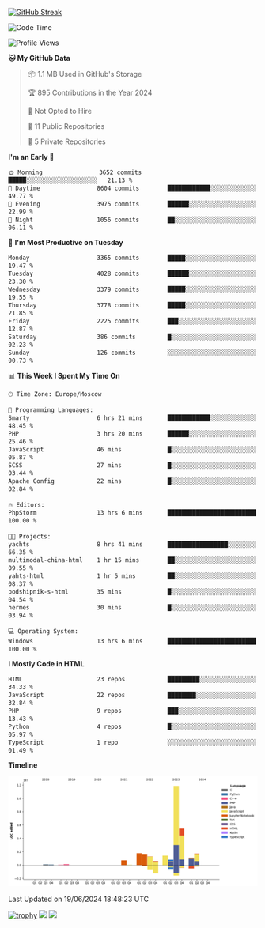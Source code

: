 [![GitHub Streak](https://github-readme-streak-stats.herokuapp.com/?user=yogik10)](https://git.io/streak-stats)
<!--START_SECTION:waka-->
![Code Time](http://img.shields.io/badge/Code%20Time-617%20hrs%2056%20mins-blue)

![Profile Views](http://img.shields.io/badge/Profile%20Views-0-blue)

**🐱 My GitHub Data** 

> 📦 1.1 MB Used in GitHub's Storage 
 > 
> 🏆 895 Contributions in the Year 2024
 > 
> 🚫 Not Opted to Hire
 > 
> 📜 11 Public Repositories 
 > 
> 🔑 5 Private Repositories 
 > 
**I'm an Early 🐤** 

```text
🌞 Morning                3652 commits        █████░░░░░░░░░░░░░░░░░░░░   21.13 % 
🌆 Daytime                8604 commits        ████████████░░░░░░░░░░░░░   49.77 % 
🌃 Evening                3975 commits        ██████░░░░░░░░░░░░░░░░░░░   22.99 % 
🌙 Night                  1056 commits        ██░░░░░░░░░░░░░░░░░░░░░░░   06.11 % 
```
📅 **I'm Most Productive on Tuesday** 

```text
Monday                   3365 commits        █████░░░░░░░░░░░░░░░░░░░░   19.47 % 
Tuesday                  4028 commits        ██████░░░░░░░░░░░░░░░░░░░   23.30 % 
Wednesday                3379 commits        █████░░░░░░░░░░░░░░░░░░░░   19.55 % 
Thursday                 3778 commits        █████░░░░░░░░░░░░░░░░░░░░   21.85 % 
Friday                   2225 commits        ███░░░░░░░░░░░░░░░░░░░░░░   12.87 % 
Saturday                 386 commits         █░░░░░░░░░░░░░░░░░░░░░░░░   02.23 % 
Sunday                   126 commits         ░░░░░░░░░░░░░░░░░░░░░░░░░   00.73 % 
```


📊 **This Week I Spent My Time On** 

```text
🕑︎ Time Zone: Europe/Moscow

💬 Programming Languages: 
Smarty                   6 hrs 21 mins       ████████████░░░░░░░░░░░░░   48.45 % 
PHP                      3 hrs 20 mins       ██████░░░░░░░░░░░░░░░░░░░   25.46 % 
JavaScript               46 mins             █░░░░░░░░░░░░░░░░░░░░░░░░   05.87 % 
SCSS                     27 mins             █░░░░░░░░░░░░░░░░░░░░░░░░   03.44 % 
Apache Config            22 mins             █░░░░░░░░░░░░░░░░░░░░░░░░   02.84 % 

🔥 Editors: 
PhpStorm                 13 hrs 6 mins       █████████████████████████   100.00 % 

🐱‍💻 Projects: 
yachts                   8 hrs 41 mins       █████████████████░░░░░░░░   66.35 % 
multimodal-china-html    1 hr 15 mins        ██░░░░░░░░░░░░░░░░░░░░░░░   09.55 % 
yahts-html               1 hr 5 mins         ██░░░░░░░░░░░░░░░░░░░░░░░   08.37 % 
podshipnik-s-html        35 mins             █░░░░░░░░░░░░░░░░░░░░░░░░   04.54 % 
hermes                   30 mins             █░░░░░░░░░░░░░░░░░░░░░░░░   03.94 % 

💻 Operating System: 
Windows                  13 hrs 6 mins       █████████████████████████   100.00 % 
```

**I Mostly Code in HTML** 

```text
HTML                     23 repos            █████████░░░░░░░░░░░░░░░░   34.33 % 
JavaScript               22 repos            ████████░░░░░░░░░░░░░░░░░   32.84 % 
PHP                      9 repos             ███░░░░░░░░░░░░░░░░░░░░░░   13.43 % 
Python                   4 repos             █░░░░░░░░░░░░░░░░░░░░░░░░   05.97 % 
TypeScript               1 repo              ░░░░░░░░░░░░░░░░░░░░░░░░░   01.49 % 
```



**Timeline**

![Lines of Code chart](https://raw.githubusercontent.com/Yogik10/Yogik10/main/assets/bar_graph.png)


 Last Updated on 19/06/2024 18:48:23 UTC
<!--END_SECTION:waka-->
[![trophy](https://github-profile-trophy.vercel.app/?username=yogik10)](https://github.com/ryo-ma/github-profile-trophy)
![](https://github-profile-summary-cards.vercel.app/api/cards/profile-details?username=yogik10&theme=solarized_dark)
![](https://github-profile-summary-cards.vercel.app/api/cards/most-commit-language?username=yogik10&theme=solarized_dark)


